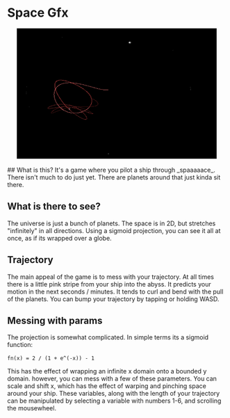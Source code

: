# Space Gfx
<p align="center">
  <img width="460" height="300" src="https://github.com/sirkibsirkib/space_gfx/blob/master/resources/screencap.png?raw=true">
</p>
## What is this?
It's a game where you pilot a ship through _spaaaaace_. There isn't much to do
just yet. There are planets around that just kinda sit there.

## What is there to see?
The universe is just a bunch of planets. The space is in 2D, but stretches
"infinitely" in all directions. Using a sigmoid projection, you can see it 
all at once, as if its wrapped over a globe.

## Trajectory
The main appeal of the game is to mess with your trajectory. At all times there
is a little pink stripe from your ship into the abyss. It predicts your
motion in the next seconds / minutes. It tends to curl and bend with the
pull of the planets. You can bump your trajectory by tapping or holding WASD.

## Messing with params
The projection is somewhat complicated. In simple terms its a sigmoid function:
```
fn(x) = 2 / (1 + e^(-x)) - 1 
```
This has the effect of wrapping an infinite x domain onto a bounded y domain.
however, you can mess with a few of these parameters. You can scale and shift x,
which has the effect of warping and pinching space around your ship. These
variables, along with the length of your trajectory can be manipulated by
selecting a variable with numbers 1-6, and scrolling the mousewheel.
